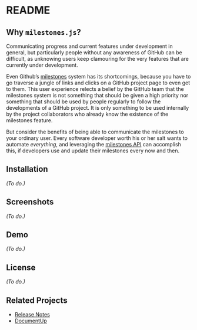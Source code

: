 README
======

Why `milestones.js`?
--------------------
Communicating progress and current features under development in general, but particularly people without any awareness of GitHub can be difficult, as unknowing users keep clamouring for the very features that are currently under development.

Even Github’s [milestones][milestones] system has its shortcomings, because you have to go traverse a jungle of links and clicks on a GitHub project page to even get to them. This user experience relects a belief by the GitHub team that the milestones system is not something that should be given a high priority nor something that should be used by people regularly to follow the developments of a GitHub project. It is only something to be used internally by the project collaborators who already know the existence of the milestones feature.

But consider the benefits of being able to communicate the milestones to your ordinary user. Every software developer worth his or her salt wants to automate *everything*, and leveraging the [milestones API][api] can accomplish this, if developers use and update their milestones every now and then.


Installation
------------
*(To do.)*

Screenshots
-----------
*(To do.)*

Demo
----
*(To do.)*

License
-------
*(To do.)*


Related Projects
----------------
* [Release Notes](https://github.com/posabsolute/releasenotes)
* [DocumentUp](http://documentup.com/#gh-pages)


[milestones]:   http://blog.hackerbeers.com/2012/06/how-hackerbeers-uses-github-milestones-to-stay-focused-and-make-progress/
[api]:          http://developer.github.com/v3/issues/milestones/